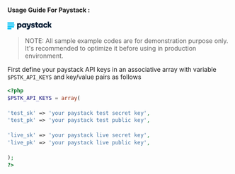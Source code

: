 #### Usage Guide For Paystack :

<p><a href="https://www.paystack.com/" target="_blank" rel="noreferrer"><img src="/logos/paystack-2.svg" title="Paystack" alt="Paystack logo" width="100" height="auto"/></a></p>

> NOTE: All sample example codes are for demonstration purpose only. It's recommended to optimize it before using in production environment.

First define your paystack API keys in an associative array with variable `$PSTK_API_KEYS` and key/value pairs as follows 

```php
<?php
$PSTK_API_KEYS = array(

'test_sk' => 'your paystack test secret key',
'test_pk' => 'your paystack test public key', 
		
'live_sk' => 'your paystack live secret key',
'live_pk' => 'your paystack live public key',
		
);
?>
```


